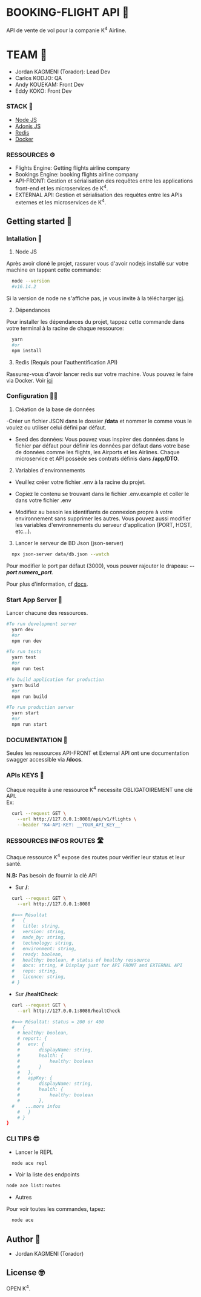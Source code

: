 # BOOKING-FLIGHT API 🎫

API de vente de vol pour la companie K<sup>4</sup> Airline.

# TEAM 🫡

- Jordan KAGMENI (Torador): Lead Dev
- Carlos KODJO: QA
- Andy KOUEKAM: Front Dev
- Eddy KOKO: Front Dev

### STACK 📝

- [Node JS](https://nodejs.org)
- [Adonis JS](https://adonisjs.com)
- [Redis](https://redis.io)
- [Docker](https://www.docker.com)

### RESSOURCES ⚙️

- Flights Engine: Getting flights airline company
- Bookings Engine: booking flights airline company
- API-FRONT: Gestion et sérialisation des requêtes entre les applications front-end et les microservices de K<sup>4</sup>.
- EXTERNAL API: Gestion et sérialisation des requêtes entre les APIs externes et les microservices de K<sup>4</sup>.
## Getting started 🚦

### Intallation 🦅

1.  Node JS

Après avoir cloné le projet, rassurer vous d'avoir nodejs installé sur votre machine en tappant cette commande:

```bash
  node --version
  #v16.14.2
```

Si la version de node ne s'affiche pas, je vous invite à la télécharger [ici](https://nodejs.org/en/).

2.  Dépendances

Pour installer les dépendances du projet, tappez cette commande dans votre terminal à la racine de chaque ressource:

```bash
  yarn
  #or
  npm install
```

3.  Redis (Requis pour l'authentification API)

Rassurez-vous d'avoir lancer redis sur votre machine. Vous pouvez le faire via Docker. Voir [ici](https://hub.docker.com/_/redis/)

### Configuration 👨‍💻

1.  Création de la base de données

-Créer un fichier JSON dans le dossier **/data** et nommer le comme vous le voulez ou utiliser celui défini par défaut.

- Seed des données: Vous pouvez vous inspirer des données dans le fichier par défaut pour définir les données par défaut dans votre base de données comme les flights, les Airports et les Airlines. Chaque microservice et API possède ses contrats définis dans **/app/DTO**.

2.  Variables d'environnements

- Veuillez créer votre fichier .env à la racine du projet.

- Copiez le contenu se trouvant dans le fichier .env.example et coller le dans votre fichier .env

- Modifiez au besoin les identifiants de connexion propre à votre environnement sans supprimer les autres. Vous pouvez aussi modifier les variables d'environnements du serveur d'application (PORT, HOST, etc...).

3. Lancer le serveur de BD Json (json-server)

```bash
  npx json-server data/db.json --watch
```

Pour modifier le port par défaut (3000), vous pouver rajouter le drapeau: **_--port numero_port_**.

Pour plus d'information, cf [docs](https://www.npmjs.com/package/json-server).

### Start App Server 🛜
Lancer chacune des ressources.
```bash
#To run development server
  yarn dev
  #or
  npm run dev

#To run tests
  yarn test
  #or
  npm run test

#To build application for production
  yarn build
  #or
  npm run build

#To run production server
  yarn start
  #or
  npm run start
```

### DOCUMENTATION 📖

Seules les ressources API-FRONT et External API ont une documentation swagger accessible via **/docs**.

### APIs KEYS 🔑

Chaque requête à une ressource K<sup>4</sup> necessite OBLIGATOIREMENT une clé API. <br/>
Ex:
```sh
  curl --request GET \
    --url http://127.0.0.1:8080/api/v1/flights \
    --header 'K4-API-KEY: __YOUR_API_KEY__'
```

### RESSOURCES INFOS ROUTES 🛣️
Chaque ressource K<sup>4</sup> expose des routes pour vérifier leur status et leur santé.

**N.B:** Pas besoin de fournir la clé API

- Sur **/**:
```sh
  curl --request GET \
    --url http://127.0.0.1:8080

  #==> Résultat
  #   {
  #   title: string,
  #   version: string,
  #   made_by: string,
  #   technology: string,
  #   environment: string,
  #   ready: boolean,
  #   healthy: boolean, # status of healthy ressource
  #   docs: string, # Display just for API FRONT and EXTERNAL API
  #   repo: string,
  #   licence: string,
  # }
```
- Sur **/healtCheck**:
```sh
  curl --request GET \
    --url http://127.0.0.1:8080/healtCheck

  #==> Résultat: status = 200 or 400
  #   {
	# healthy: boolean,
	# report: {
	# 	env: {
	# 		displayName: string,
	# 		health: {
	# 			healthy: boolean
	# 		}
	# 	},
	# 	appKey: {
	# 		displayName: string,
	# 		health: {
	# 			healthy: boolean
	# 		},
  #    ...more infos 
	# 	}
	# }
}
```
### CLI TIPS 😎

- Lancer le REPL

```bash
  node ace repl
```

- Voir la liste des endpoints

```bash
node ace list:routes
```

- Autres

Pour voir toutes les commandes, tapez:

```bash
  node ace
```

## Author 🤠

- Jordan KAGMENI (Torador)

## License 🤓

OPEN K<sup>4</sup>.
